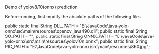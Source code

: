 Demo of yolov8/10(onnx) prediction

Before running, first modify the absolute paths of the following files

public static final String DLL_PATH = "E:\\JavaCode\\java-yolo-onnx\\src\\main\\resources\\opencv_java490.dll";
public static final String SO_PATH = "";
public static final String ONNX_PATH = "E:\\JavaCode\\java-yolo-onnx\\src\\main\\resources\\yolov10n.onnx";
public static final String PIC_PATH = "E:\\JavaCode\\java-yolo-onnx\\src\\main\\resources\\860.jpg";